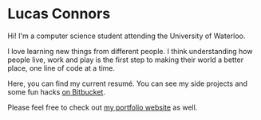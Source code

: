 Lucas Connors
==========

Hi! I'm a computer science student attending the University of Waterloo.

I love learning new things from different people. I think understanding how people live, work and play is the first step to making their world a better place, one line of code at a time.

Here, you can find my current resumé. You can see my side projects and some fun hacks [on Bitbucket](https://bitbucket.org/RevolutionTech).

Please feel free to check out [my portfolio website](http://revolutiontech.ca) as well.

